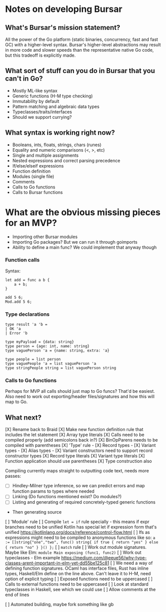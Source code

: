 # Notes on developing Bursar

## What's Bursar's mission statement?
All the power of the Go platform (static binaries, concurrency, fast and fast GC) with
a higher-level syntax. Bursar's higher-level abstractions may result in more code
and slower speeds than the representative native Go code, but this tradeoff is explicitly made.
 
## What sort of stuff can you do in Bursar that you can't in Go?
- Mostly ML-like syntax
- Generic functions (H-M type checking)
- Immutability by default
- Pattern matching and algebraic data types
- Typeclasses/traits/interfaces
- Should we support currying?

## What syntax is working right now?
- Booleans, ints, floats, strings, chars (runes)
- Equality and numeric comparisons (<, >, etc)
- Single and multiple assignments
- Nested expressions and correct parsing precedence
- If/else/elseif expressions
- Function definition
- Modules (single file)
- Comments
- Calls to Go functions
- Calls to Bursar functions

# What are the obvious missing pieces for an MVP?
- Importing other Bursar modules
- Importing Go packages? But we can run it through goimports
- Ability to define a main func? We could implement that anyway though

### Function calls

Syntax: 
```
let add = func a b {
    a + b;
}

add 5 6;
Mod.add 5 6;
```

### Type declarations

```
type result 'a 'b = 
| OK 'a
| Error 'b

type myPayload = {data: string}
type person = {age: int, name: string}
type vaguePerson 'a = {name: string, extra: 'a}

type people = list person
type vaguePeople 'a = list vaguePerson 'a
type stringPeople string = list vaguePerson string
```

### Calls to Go functions

Perhaps for MVP all calls should just map to Go funcs? That'd be easiest.
Also need to work out exporting/header files/signatures and how this will map to Go.

## What next?

[X] Rename back to Braid
[X] Make new function definition rule that includes the let statement
[X] Array type literals
[X] Calls need to be compiled properly (add semicolons back in?)
[X] BinOpParens needs to be compiled with parentheses 
[X] 'Type' rule
    - [X] Record types
    - [X] Variant types
    - [X] Alias types
    - [X] Variant constructors need to support record constructor types
[X] Record type literals
[X] Variant type literals
[X] Function application should use parentheses 
[X] Type construction also


Compiling currently maps straight to outputting code text, needs more passes:
- [ ] Hindley-Milner type inference, so we can predict errors and map function 
      params to types where needed
- [ ] Linking (Do functions mentioned exist? Do modules?)
- [ ] Listing and generating of required concretely-typed generic functions
- Then generating source  


[ ] 'Module' rule
[ ] Compile `let = if` rule specially - this means if expr branches need to be unified
    Kotlin has special let if expression form that's unified https://kotlinlang.org/docs/reference/control-flow.html 
[ ] Ifs as expressions might need to be compiled to anonymous functions like so:
    `a := []string{"one","two", func() string{ if true { return "yes" } else { return "no" } }() };`
[ ] `match` rule 
[ ] Work out module signatures. Maybe like Elm: `module Main exposing (func1, func2)`
[ ] Work out typeclasses - Elm example https://medium.com/@eeue56/why-type-classes-arent-important-in-elm-yet-dd55be125c81
[ ] We need a way of defining function signatures. OCaml has interface files, Rust has inline types, 
    Haskell/Elm define on the line above. Can't leave it to H-M, need option of explicit typing 
[ ] Exposed functions need to be uppercased
[ ] Calls to external functions need to be uppercased
[ ] Look at standard typeclasses in Haskell, see which we could use
[ ] Allow comments at the end of lines

 
[ ] Automated building, maybe fork something like gb
